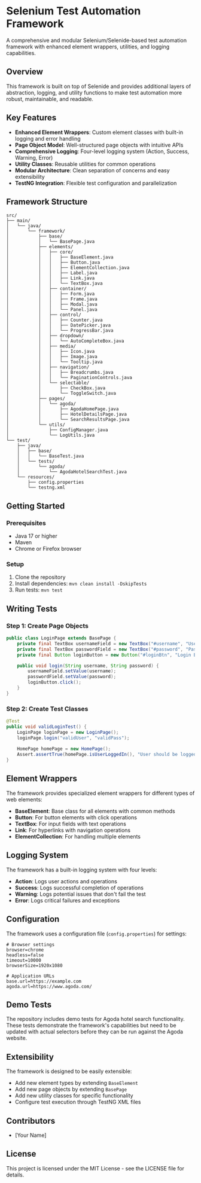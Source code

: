 # Selenium Test Automation Framework

A comprehensive and modular Selenium/Selenide-based test automation framework with enhanced element wrappers, utilities, and logging capabilities.

## Overview

This framework is built on top of Selenide and provides additional layers of abstraction, logging, and utility functions to make test automation more robust, maintainable, and readable.

## Key Features

- **Enhanced Element Wrappers**: Custom element classes with built-in logging and error handling
- **Page Object Model**: Well-structured page objects with intuitive APIs
- **Comprehensive Logging**: Four-level logging system (Action, Success, Warning, Error)
- **Utility Classes**: Reusable utilities for common operations
- **Modular Architecture**: Clean separation of concerns and easy extensibility
- **TestNG Integration**: Flexible test configuration and parallelization

## Framework Structure

```
src/
├── main/
│   └── java/
│       └── framework/
│           ├── base/
│           │   └── BasePage.java
│           ├── elements/
│           │   ├── core/
│           │   │   ├── BaseElement.java
│           │   │   ├── Button.java
│           │   │   ├── ElementCollection.java
│           │   │   ├── Label.java
│           │   │   ├── Link.java
│           │   │   └── TextBox.java
│           │   ├── container/
│           │   │   ├── Form.java
│           │   │   ├── Frame.java
│           │   │   ├── Modal.java
│           │   │   └── Panel.java
│           │   ├── control/
│           │   │   ├── Counter.java
│           │   │   ├── DatePicker.java
│           │   │   └── ProgressBar.java
│           │   ├── dropdown/
│           │   │   └── AutoCompleteBox.java
│           │   ├── media/
│           │   │   ├── Icon.java
│           │   │   ├── Image.java
│           │   │   └── Tooltip.java
│           │   ├── navigation/
│           │   │   ├── Breadcrumbs.java
│           │   │   └── PaginationControls.java
│           │   └── selectable/
│           │       ├── CheckBox.java
│           │       └── ToggleSwitch.java
│           ├── pages/
│           │   └── agoda/
│           │       ├── AgodaHomePage.java
│           │       ├── HotelDetailsPage.java
│           │       └── SearchResultsPage.java
│           └── utils/
│               ├── ConfigManager.java
│               └── LogUtils.java
└── test/
    ├── java/
    │   ├── base/
    │   │   └── BaseTest.java
    │   └── tests/
    │       └── agoda/
    │           └── AgodaHotelSearchTest.java
    └── resources/
        ├── config.properties
        └── testng.xml
```

## Getting Started

### Prerequisites

- Java 17 or higher
- Maven
- Chrome or Firefox browser

### Setup

1. Clone the repository
2. Install dependencies: `mvn clean install -DskipTests`
3. Run tests: `mvn test`

## Writing Tests

### Step 1: Create Page Objects

```java
public class LoginPage extends BasePage {
    private final TextBox usernameField = new TextBox("#username", "Username Field");
    private final TextBox passwordField = new TextBox("#password", "Password Field");
    private final Button loginButton = new Button("#loginBtn", "Login Button");

    public void login(String username, String password) {
        usernameField.setValue(username);
        passwordField.setValue(password);
        loginButton.click();
    }
}
```

### Step 2: Create Test Classes

```java
@Test
public void validLoginTest() {
    LoginPage loginPage = new LoginPage();
    loginPage.login("validUser", "validPass");
    
    HomePage homePage = new HomePage();
    Assert.assertTrue(homePage.isUserLoggedIn(), "User should be logged in");
}
```

## Element Wrappers

The framework provides specialized element wrappers for different types of web elements:

- **BaseElement**: Base class for all elements with common methods
- **Button**: For button elements with click operations
- **TextBox**: For input fields with text operations
- **Link**: For hyperlinks with navigation operations
- **ElementCollection**: For handling multiple elements

## Logging System

The framework has a built-in logging system with four levels:

- **Action**: Logs user actions and operations
- **Success**: Logs successful completion of operations
- **Warning**: Logs potential issues that don't fail the test
- **Error**: Logs critical failures and exceptions

## Configuration

The framework uses a configuration file (`config.properties`) for settings:

```properties
# Browser settings
browser=chrome
headless=false
timeout=10000
browserSize=1920x1080

# Application URLs
base.url=https://example.com
agoda.url=https://www.agoda.com/
```

## Demo Tests

The repository includes demo tests for Agoda hotel search functionality. These tests demonstrate the framework's capabilities but need to be updated with actual selectors before they can be run against the Agoda website.

## Extensibility

The framework is designed to be easily extensible:

- Add new element types by extending `BaseElement`
- Add new page objects by extending `BasePage`
- Add new utility classes for specific functionality
- Configure test execution through TestNG XML files

## Contributors

- [Your Name]

## License

This project is licensed under the MIT License - see the LICENSE file for details.
